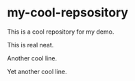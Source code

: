# my-cool-repsository

This is a cool repository for my demo.

This is real neat.

Another cool line.

Yet another cool line.
